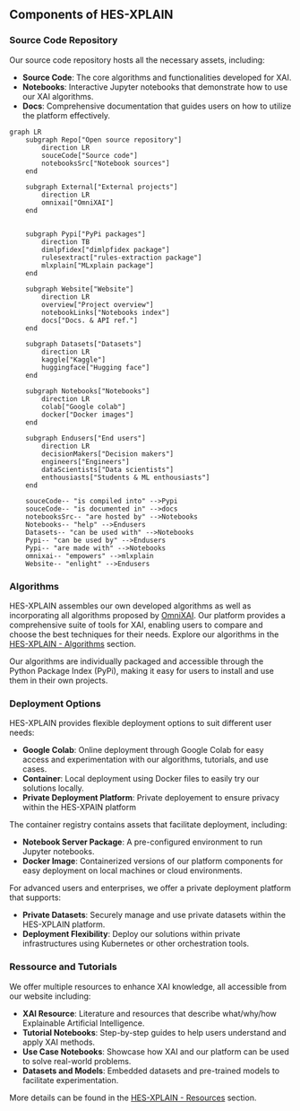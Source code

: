 

## Components of HES-XPLAIN

### Source Code Repository

Our source code repository hosts all the necessary assets, including:

- **Source Code**: The core algorithms and functionalities developed for XAI.
- **Notebooks**: Interactive Jupyter notebooks that demonstrate how to use our XAI algorithms.
- **Docs**: Comprehensive documentation that guides users on how to utilize the platform effectively.


```mermaid
graph LR
    subgraph Repo["Open source repository"]
        direction LR
        souceCode["Source code"]
        notebooksSrc["Notebook sources"]
    end

    subgraph External["External projects"]
        direction LR
        omnixai["OmniXAI"]
    end


    subgraph Pypi["PyPi packages"]
        direction TB
        dimlpfidex["dimlpfidex package"]
        rulesextract["rules-extraction package"]
        mlxplain["MLxplain package"]
    end

    subgraph Website["Website"]
        direction LR
        overview["Project overview"]
        notebookLinks["Notebooks index"]
        docs["Docs. & API ref."]
    end

    subgraph Datasets["Datasets"]
        direction LR
        kaggle["Kaggle"]
        huggingface["Hugging face"]
    end

    subgraph Notebooks["Notebooks"]
        direction LR
        colab["Google colab"]
        docker["Docker images"]
    end

    subgraph Endusers["End users"]
        direction LR
        decisionMakers["Decision makers"]
        engineers["Engineers"]
        dataScientists["Data scientists"]
        enthousiasts["Students & ML enthousiasts"]
    end

    souceCode-- "is compiled into" -->Pypi
    souceCode-- "is documented in" -->docs 
    notebooksSrc-- "are hosted by" -->Notebooks
    Notebooks-- "help" -->Endusers
    Datasets-- "can be used with" -->Notebooks
    Pypi-- "can be used by" -->Endusers
    Pypi-- "are made with" -->Notebooks
    omnixai-- "empowers" -->mlxplain
    Website-- "enlight" -->Endusers

```


### Algorithms

HES-XPLAIN assembles our own developed algorithms as well as incorporating all algorithms proposed by [OmniXAI](https://github.com/salesforce/omnixai). Our platform provides a comprehensive suite of tools for XAI, enabling users to compare and choose the best techniques for their needs. Explore our algorithms in the [HES-XPLAIN - Algorithms](algos.md) section.

Our algorithms are individually packaged and accessible through the Python Package Index (PyPi), making it easy for users to install and use them in their own projects.


### Deployment Options

HES-XPLAIN provides flexible deployment options to suit different user needs:

- **Google Colab**: Online deployment through Google Colab for easy access and experimentation with our algorithms, tutorials, and use cases.
- **Container**: Local deployment using Docker files to easily try our solutions locally.
- **Private Deployment Platform**: Private deployement to ensure privacy within the HES-XPAIN platform


The container registry contains assets that facilitate deployment, including:

- **Notebook Server Package**: A pre-configured environment to run Jupyter notebooks.
- **Docker Image**: Containerized versions of our platform components for easy deployment on local machines or cloud environments.


For advanced users and enterprises, we offer a private deployment platform that supports:

- **Private Datasets**: Securely manage and use private datasets within the HES-XPLAIN platform.
- **Deployment Flexibility**: Deploy our solutions within private infrastructures using Kubernetes or other orchestration tools.


### Ressource and Tutorials 

We offer multiple resources to enhance XAI knowledge, all accessible from our website including:

- **XAI Resource**: Literature and resources that describe what/why/how Explainable Artificial Intelligence.
- **Tutorial Notebooks**: Step-by-step guides to help users understand and apply XAI methods.
- **Use Case Notebooks**: Showcase how XAI and our platform can be used to solve real-world problems.
- **Datasets and Models**: Embedded datasets and pre-trained models to facilitate experimentation.

More details can be found in the [HES-XPLAIN - Resources](ressources.md) section.
